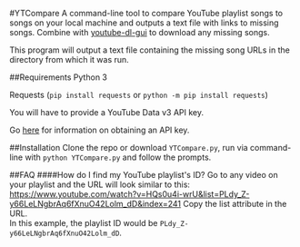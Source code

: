 #YTCompare
A command-line tool to compare YouTube playlist songs to songs on your local machine and outputs a text file with links to missing songs. Combine with [youtube-dl-gui](https://github.com/MrS0m30n3/youtube-dl-gui) to download any missing songs.  

This program will output a text file containing the missing song URLs in the directory from which it was run.

##Requirements
Python 3

 Requests (`pip install requests` or `python -m pip install requests`)
 
 You will have to provide a YouTube Data v3 API key.

Go [here](https://developers.google.com/youtube/v3/getting-started) for information on obtaining an API key.

##Installation
Clone the repo or download `YTCompare.py`, run via command-line with `python YTCompare.py` and follow the prompts.

##FAQ
####How do I find my YouTube playlist's ID?
Go to any video on your playlist and the URL will look similar to this:  
https://www.youtube.com/watch?v=HQs0u4i-wrU&list=PLdy_Z-y66LeLNgbrAq6fXnuO42Lolm_dD&index=241
Copy the list attribute in the URL.  
In this example, the playlist ID would be `PLdy_Z-y66LeLNgbrAq6fXnuO42Lolm_dD`.

